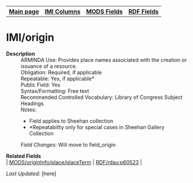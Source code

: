<!DOCTYPE html>
<html>

<body>
<table style="width:100%">
  <tr>
    <th><a href="index.md">Main page</a></th>
	<th><a href="IMI.md">IMI Columns</a></th>
    <th><a href="MODS.md">MODS Fields</a></th>
    <th><a href="RDF.md">RDF Fields</a></th>
  </tr>
</table>



<h1>IMI/origin</h1>
<dl>
  <dt><b>Description</b></dt>
  <dd>ARMINDA Use: Provides place names associated with the creation or issuance of a resource. </dd>
  <dd>Obligation: Required, if applicable</dd>
  <dd>Repeatable: Yes, if applicable*</dd>
  <dd>Public Field: Yes</dd>
  <dd>Syntax/Formatting: Free text</dd>
  <dd>Recommended Controlled Vocabulary: Library of Congress Subject Headings</dd>
  <dd>Notes: 
	<ul>
		<li>Field applies to Sheehan collection</li>
		<li>*Repeatability only for special cases in Sheehan Gallery Collection</li>
		</ul>
	</dd>
  <dd><i>Field Changes: </i>Will move to field_origin</dd>
</dl>
<dl>
	<dt><b>Related Fields</b></dt>
		| <a href="mods.originInfo_place_placeTerm.md">MODS/originInfo/place/placeTerm</a> | <a href="rdf.rdau.p60523.md">RDF/rdau:p60523</a> |
</dl>
<p><i>Last Updated: </i>[here]</p>
</body>
</html>